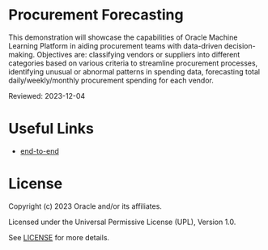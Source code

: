 # Procurement Forecasting

This demonstration will showcase the capabilities of Oracle Machine Learning Platform in aiding procurement teams with data-driven decision-making.
Objectives are: classifying vendors or suppliers into different categories based on various criteria to streamline procurement processes, identifying unusual or abnormal patterns in spending data, forecasting total daily/weekly/monthly procurement spending for each vendor.

Reviewed: 2023-12-04
 
 
# Useful Links

- [end-to-end](https://www.youtube.com/watch?v=Ilz4lJzHZcs)

 
# License
 
Copyright (c) 2023 Oracle and/or its affiliates.
 
Licensed under the Universal Permissive License (UPL), Version 1.0.
 
See [LICENSE](https://github.com/oracle-devrel/technology-engineering/blob/main/LICENSE) for more details.
